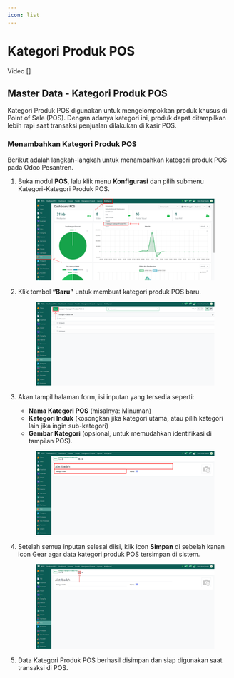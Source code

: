 ```yaml
---
icon: list
---
```


# Kategori Produk POS

Video \[]

## Master Data - Kategori Produk POS

Kategori Produk POS digunakan untuk mengelompokkan produk khusus di Point of Sale (POS). Dengan adanya kategori ini, produk dapat ditampilkan lebih rapi saat transaksi penjualan dilakukan di kasir POS.

### Menambahkan Kategori Produk POS

Berikut adalah langkah-langkah untuk menambahkan kategori produk POS pada Odoo Pesantren.

1.  Buka modul **POS**, lalu klik menu **Konfigurasi** dan pilih submenu Kategori-Kategori Produk POS.

    <figure><img src="../../.gitbook/assets/images-206.png" alt=""><figcaption></figcaption></figure>


2.  Klik tombol **“Baru”** untuk membuat kategori produk POS baru.&#x20;

    <figure><img src="../../.gitbook/assets/images-207.png" alt=""><figcaption></figcaption></figure>


3.  Akan tampil halaman form, isi inputan yang tersedia seperti:

    * **Nama Kategori POS** (misalnya: Minuman)
    * **Kategori Induk** (kosongkan jika kategori utama, atau pilih kategori lain jika ingin sub-kategori)
    * **Gambar Kategori** (opsional, untuk memudahkan identifikasi di tampilan POS).

    <figure><img src="../../.gitbook/assets/images-208.png" alt=""><figcaption></figcaption></figure>


4.  Setelah semua inputan selesai diisi, klik icon **Simpan** di sebelah kanan icon Gear agar data kategori produk POS tersimpan di sistem.

    <figure><img src="../../.gitbook/assets/images-209.png" alt=""><figcaption></figcaption></figure>


5. Data Kategori Produk POS berhasil disimpan dan siap digunakan saat transaksi di POS.
